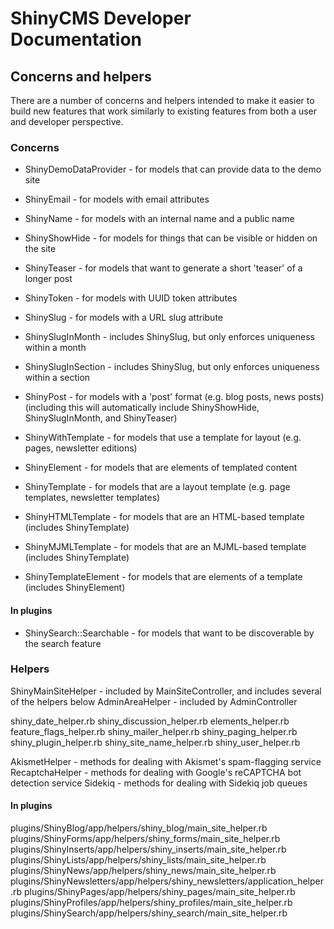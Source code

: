 # ShinyCMS Developer Documentation

## Concerns and helpers

There are a number of concerns and helpers intended to make it easier to build new features that work similarly to existing features from both a user and developer perspective.

### Concerns

* ShinyDemoDataProvider - for models that can provide data to the demo site
* ShinyEmail - for models with email attributes
* ShinyName - for models with an internal name and a public name
* ShinyShowHide - for models for things that can be visible or hidden on the site
* ShinyTeaser - for models that want to generate a short 'teaser' of a longer post
* ShinyToken - for models with UUID token attributes

* ShinySlug - for models with a URL slug attribute
* ShinySlugInMonth - includes ShinySlug, but only enforces uniqueness within a month
* ShinySlugInSection - includes ShinySlug, but only enforces uniqueness within a section

* ShinyPost - for models with a 'post' format (e.g. blog posts, news posts) (including this will automatically include ShinyShowHide, ShinySlugInMonth, and ShinyTeaser)

* ShinyWithTemplate - for models that use a template for layout (e.g. pages, newsletter editions)
* ShinyElement - for models that are elements of templated content

* ShinyTemplate - for models that are a layout template (e.g. page templates, newsletter templates)
* ShinyHTMLTemplate - for models that are an HTML-based template (includes ShinyTemplate)
* ShinyMJMLTemplate - for models that are an MJML-based template (includes ShinyTemplate)
* ShinyTemplateElement - for models that are elements of a template (includes ShinyElement)

#### In plugins

* ShinySearch::Searchable - for models that want to be discoverable by the search feature


### Helpers

ShinyMainSiteHelper - included by MainSiteController, and includes several of the helpers below
AdminAreaHelper - included by AdminController

shiny_date_helper.rb
shiny_discussion_helper.rb
elements_helper.rb
feature_flags_helper.rb
shiny_mailer_helper.rb
shiny_paging_helper.rb
shiny_plugin_helper.rb
shiny_site_name_helper.rb
shiny_user_helper.rb

AkismetHelper - methods for dealing with Akismet's spam-flagging service
RecaptchaHelper - methods for dealing with Google's reCAPTCHA bot detection service
Sidekiq - methods for dealing with Sidekiq job queues

#### In plugins

plugins/ShinyBlog/app/helpers/shiny_blog/main_site_helper.rb
plugins/ShinyForms/app/helpers/shiny_forms/main_site_helper.rb
plugins/ShinyInserts/app/helpers/shiny_inserts/main_site_helper.rb
plugins/ShinyLists/app/helpers/shiny_lists/main_site_helper.rb
plugins/ShinyNews/app/helpers/shiny_news/main_site_helper.rb
plugins/ShinyNewsletters/app/helpers/shiny_newsletters/application_helper.rb
plugins/ShinyPages/app/helpers/shiny_pages/main_site_helper.rb
plugins/ShinyProfiles/app/helpers/shiny_profiles/main_site_helper.rb
plugins/ShinySearch/app/helpers/shiny_search/main_site_helper.rb
